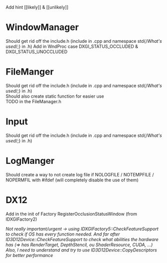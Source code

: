 Add hint [[likely]] & [[unlikely]] 
# WindowManager
Should get rid off the include.h (include in .cpp and namespace std{/*What's used*/;} in .h)
Add in WndProc case DXGI_STATUS_OCCLUDED & DXGI_STATUS_UNOCCLUDED
# FileManger
Should get rid off the include.h (include in .cpp and namespace std{/*What's used*/;} in .h)\
Should also create static function for easier use\
TODO in the FileManager.h
# Input
Should get rid off the include.h (include in .cpp and namespace std{/*What's used*/;} in .h)
# LogManger
Should create a way to not create log file if NOLOGFILE / NOTEMPFILE / NOPERMFIL with #ifdef (will completely disable the use of them)
# DX12
Add in the init of Factory RegisterOcclusionStatusWindow (from IDXGIFactory2)


*Not really important/urgent -> using IDXGIFactory5::CheckFeatureSupport to check if OS has every function needed. And far after ID3D12Device::CheckFeatureSupport to check what abilities the hardware has (=> has RenderTarget, DepthStencil, ou ShaderResource, CUDA, ...)*
*Also, I need to understand and try to use ID3D12Device::CopyDescriptors for better performance*
